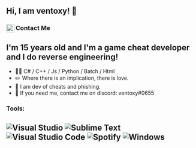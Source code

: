 <!--

:)

-->

## Hi, I am ventoxy! 👻

### Contact Me [<img align="left" alt="nash | Discord" width="22px" src="https://raw.githubusercontent.com/anuraghazra/anuraghazra/master/assets/discord-round.svg" />](https://discord.gg/8JdgHbUMNP)

## I'm 15 years old and I'm a game cheat developer and I do reverse engineering!
-   👨‍💻 C# / C++ / Js / Python / Batch / Html
-   ✏️ Where there is an implication, there is love.
-   👻 I am dev of cheats and phishing.
-   💭 If you need me, contact me on discord: ventoxy#0655

### Tools:
![Visual Studio](https://img.shields.io/badge/Visual%20Studio-5C2D91.svg?style=for-the-badge&logo=visual-studio&logoColor=white)
![Sublime Text](https://img.shields.io/badge/sublime_text-%23575757.svg?style=for-the-badge&logo=sublime-text&logoColor=important)
![Visual Studio Code](https://img.shields.io/badge/Visual%20Studio%20Code-0078d7.svg?style=for-the-badge&logo=visual-studio-code&logoColor=white)
![Spotify](https://img.shields.io/badge/Spotify-1ED760?style=for-the-badge&logo=spotify&logoColor=white)
![Windows](https://img.shields.io/badge/Windows-0078D6?style=for-the-badge&logo=windows&logoColor=white)
---
